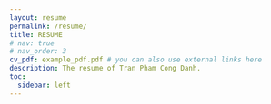 ```yaml
---
layout: resume
permalink: /resume/
title: RESUME
# nav: true
# nav_order: 3
cv_pdf: example_pdf.pdf # you can also use external links here
description: The resume of Tran Pham Cong Danh.
toc:
  sidebar: left
---
```

